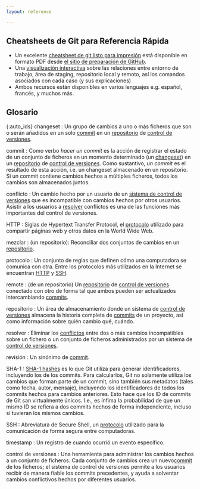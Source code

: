 ```yaml
---
layout: reference

---
```


## Cheatsheets de Git para Referencia Rápida

*   Un excelente [cheatsheet de git listo para impresión](https://services.github.com/on-demand/downloads/github-git-cheat-sheet.pdf) está disponible en formato PDF desde
[el sitio de preparación de GitHub](https://services.github.com/resources/).
*   Una [visualización interactiva](http://ndpsoftware.com/git-cheatsheet.html)
    sobre las relaciones entre entorno de trabajo, área de staging, repositorio local y remoto, así los comandos asociados con cada caso (y sus explicaciones)
*   Ambos recursos están disponibles en varios lenguajes e.g. español, francés, y muchos más.

## Glosario

{:auto_ids}
changeset
:   Un grupo de cambios a uno o más ficheros que son o serán añadidos
    en un solo [commit](#commit) en un [repositorio](#repositorio)
    de [control de versiones](#control-de-versiones).

commit
:   Como verbo *hacer un commit* es la acción de registrar el estado
    de un conjunto de ficheros en un momento determinado (un [changeset](#changeset))
    en un [repositorio](#repositorio) de [control de versiones](#control-de-versiones). Como sustantivo,
    *un commit* es el resultado de esta acción, i.e. un changeset almacenado en un repositorio.
    Si un commit contiene cambios hechos a múltiples ficheros,
    todos los cambios son almacenados juntos.

conflicto
:   Un cambio hecho por un usuario de un [sistema de control de versiones](#control-de-versiones)
    que es incompatible con cambios hechos por otros usuarios.
    Asistir a los usuarios a [resolver](#resolver) conflictos
    es una de las funciones más importantes del control de versiones.

HTTP
:   Siglas de Hypertext Transfer Protocol, el [protocolo](#protocolo) utilizado para compartir páginas web y otros datos
    en la World Wide Web.

mezclar
:   (un repositorio): Reconciliar dos conjuntos de cambios en un
    [repositorio](#repositorio).

protocolo
:   Un conjunto de reglas que definen cómo una computadora se comunica con otra.
    Entre los protocolos más utilizados en la Internet se encuentran [HTTP](#http) y [SSH](#ssh).

remote
:   (de un repositorio) Un [repositorio](#repositorio) de [control de versiones](#control-de-versiones) conectado con otro
    de forma tal que ambos pueden ser actualizados intercambiando [commits](#commit).

repositorio
:   Un área de almacenamiento donde un sistema de [control de versiones](#control-de-versiones)
    almacena la historia completa de [commits](#commit) de un proyecto, así como información
    sobre quién cambio qué, cuándo.

resolver
:   Eliminar los [conflictos](#conflicto) entre dos o más cambios incompatibles sobre un fichero o un conjunto de ficheros
    administrados por un sistema de [control de versiones](#control-de-versiones).

revisión
:   Un sinónimo de [commit](#commit).

SHA-1
:   [SHA-1 hashes](http://en.wikipedia.org/wiki/SHA-1) es lo que Git utiliza para generar identificadores, incluyendo los de los commits.
    Para calcularlos, Git no solamente utiliza los cambios que forman parte de un commit, sino también sus metadatos (tales como fecha, autor,
    mensaje), incluyendo los identificadores de todos los commits hechos para cambios anteriores. Esto hace que los ID de commits de Git san virtualmente únicos.
    I.e., es ínfima la probabilidad de que un mismo ID se refiera a dos commits hechos de forma independiente, incluso si tuvieran los mismos cambios.

SSH
:   Abreviatura de Secure Shell, un [protocolo](#protocolo) utilizado para la comunicación de forma segura entre computadoras.

timestamp
:   Un registro de cuando ocurrió un evento específico.

control de versiones
:   Una herramienta para administrar los cambios hechos a un conjunto de ficheros.
    Cada conjunto de cambios crea un nuevo[commit](#commit) de los ficheros;
    el sistema de control de versiones permite a los usuarios recibir de manera fiable los commits precedentes,
    y ayuda a solventar cambios conflictivos hechos por diferentes usuarios.

